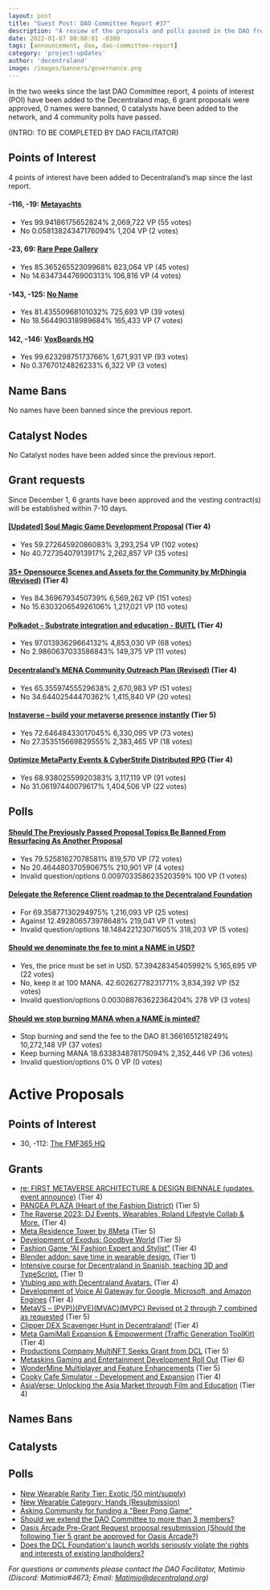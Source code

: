 ```yaml
---
layout: post
title: "Guest Post: DAO Committee Report #37"
description: "A review of the proposals and polls passed in the DAO from December 1 through December 15".
date: 2022-01-07 00:00:01 -0300
tags: [announcement, dao, dao-committee-report]
category: 'project-updates'
author: 'decentraland'
image: /images/banners/governance.png
---
```


In the two weeks since the last DAO Committee report, 4 points of interest (POI) have been added to the Decentraland map, 6 grant proposals were approved, 0 names were banned, 0 catalysts have been added to the network, and 4 community polls have passed.

(INTRO: TO BE COMPLETED BY DAO FACILITATOR)

## Points of Interest
4 points of interest have been added to Decentraland’s map since the last report.


#### -116, -19: [Metayachts](https://governance.decentraland.org/proposal/?id=af7d1b00-7454-11ed-a9bf-f772a12a0556)

* Yes 99.94186175652824% 2,069,722 VP (55 votes)
* No 0.05813824347176094% 1,204 VP (2 votes)


#### -23, 69: [Rare Pepe Gallery](https://governance.decentraland.org/proposal/?id=1aaabe00-744b-11ed-a9bf-f772a12a0556)

* Yes 85.36526552309968% 623,064 VP (45 votes)
* No 14.634734476900313% 106,816 VP (4 votes)


#### -143, -125: [No Name](https://governance.decentraland.org/proposal/?id=972fd650-744a-11ed-a9bf-f772a12a0556)

* Yes 81.43550968101032% 725,693 VP (39 votes)
* No 18.564490318989684% 165,433 VP (7 votes)


#### 142, -146: [VoxBoards HQ](https://governance.decentraland.org/proposal/?id=cdb9eba0-718b-11ed-beaf-a14520403f7b)

* Yes 99.62329875173766% 1,671,931 VP (93 votes)
* No 0.37670124826233% 6,322 VP (3 votes)


## Name Bans

No names have been banned since the previous report.

## Catalyst Nodes
No Catalyst nodes have been added since the previous report.


## Grant requests
Since December 1, 6 grants have been approved and the vesting contract(s) will be established within 7-10 days.


#### [[Updated] Soul Magic Game Development Proposal](https://governance.decentraland.org/proposal/?id=ee288400-716d-11ed-beaf-a14520403f7b) (Tier 4)

* Yes 59.27264592086083% 3,293,254 VP (102 votes)
* No 40.72735407913917% 2,262,857 VP (35 votes)


#### [35+ Opensource Scenes and Assets for the Community by MrDhingia (Revised)](https://governance.decentraland.org/proposal/?id=7ad38d60-70f0-11ed-beaf-a14520403f7b) (Tier 4)

* Yes 84.3696793450739% 6,569,262 VP (151 votes)
* No 15.630320654926106% 1,217,021 VP (10 votes)


#### [Polkadot - Substrate integration and education - BUITL](https://governance.decentraland.org/proposal/?id=1c5a5390-69a7-11ed-a69f-9d162c5cc598) (Tier 4)

* Yes 97.01393629664132% 4,853,030 VP (68 votes)
* No 2.9860637033586843% 149,375 VP (11 votes)


#### [Decentraland’s MENA Community Outreach Plan (Revised)](https://governance.decentraland.org/proposal/?id=1092e040-6998-11ed-a69f-9d162c5cc598) (Tier 4)

* Yes 65.35597455529638% 2,670,983 VP (51 votes)
* No 34.64402544470362% 1,415,840 VP (20 votes)


#### [Instaverse – build your metaverse presence instantly](https://governance.decentraland.org/proposal/?id=e039b690-698c-11ed-a69f-9d162c5cc598) (Tier 5)

* Yes 72.64648433017045% 6,330,095 VP (73 votes)
* No 27.353515669829555% 2,383,465 VP (18 votes)


#### [Optimize MetaParty Events &amp; CyberStrife Distributed RPG](https://governance.decentraland.org/proposal/?id=8254b150-6834-11ed-a69f-9d162c5cc598) (Tier 4)

* Yes 68.93802559920383% 3,117,119 VP (91 votes)
* No 31.06197440079617% 1,404,506 VP (22 votes)


## Polls

#### [Should The Previously Passed Proposal Topics Be Banned From Resurfacing As Another Proposal](https://governance.decentraland.org/proposal/?id=4fdd57a0-7684-11ed-bc92-ef497b387215)

* Yes 79.52581627078581% 819,570 VP (72 votes)
* No 20.464480370590675% 210,901 VP (4 votes)
* Invalid question/options 0.009703358623520359% 100 VP (1 votes)


#### [Delegate the Reference Client roadmap to the Decentraland Foundation](https://governance.decentraland.org/proposal/?id=2c061ab0-75a3-11ed-bc92-ef497b387215)

* For 69.35877130294975% 1,216,093 VP (25 votes)
* Against 12.492806573978648% 219,041 VP (1 votes)
* Invalid question/options 18.148422123071605% 318,203 VP (5 votes)


#### [Should we denominate the fee to mint a NAME in USD?](https://governance.decentraland.org/proposal/?id=2ad02720-6f1e-11ed-a69f-9d162c5cc598)

* Yes, the price must be set in USD. 57.39428345405992% 5,165,695 VP (22 votes)
* No, keep it at 100 MANA. 42.60262778231771% 3,834,392 VP (52 votes)
* Invalid question/options 0.003088763622364204% 278 VP (3 votes)


#### [Should we stop burning MANA when a NAME is minted?](https://governance.decentraland.org/proposal/?id=1a067940-6f1d-11ed-a69f-9d162c5cc598)

* Stop burning and send the fee to the DAO 81.3661651218249% 10,272,148 VP (37 votes)
* Keep burning MANA 18.633834878175094% 2,352,446 VP (36 votes)
* Invalid question/options 0% 0 VP (0 votes)



# Active Proposals

## Points of Interest

* 30, -112: [The FMF365 HQ](https://governance.decentraland.org/proposal/?id=cd433630-879e-11ed-b125-310d98b69cd1)

## Grants

* [re: FIRST METAVERSE ARCHITECTURE &amp; DESIGN BIENNALE (updates, event announce)](https://governance.decentraland.org/proposal/?id=c28e0b10-8830-11ed-bd37-2b7f3eae6b63) (Tier 4)
* [PANGEA PLAZA (Heart of the Fashion District)](https://governance.decentraland.org/proposal/?id=402420d0-87c5-11ed-bd37-2b7f3eae6b63) (Tier 5)
* [The Raverse 2023: DJ Events, Wearables, Roland Lifestyle Collab &amp; More.](https://governance.decentraland.org/proposal/?id=a1ab1c60-87a6-11ed-b125-310d98b69cd1) (Tier 4)
* [Meta Residence Tower by 8Meta](https://governance.decentraland.org/proposal/?id=fcca1b90-8784-11ed-b125-310d98b69cd1) (Tier 5)
* [Development of Exodus: Goodbye World](https://governance.decentraland.org/proposal/?id=78abd320-8730-11ed-b125-310d98b69cd1) (Tier 5)
* [Fashion Game  “AI Fashion Expert and Stylist”](https://governance.decentraland.org/proposal/?id=95f61390-83fd-11ed-b125-310d98b69cd1) (Tier 4)
* [Blender addon: save time in wearable design.](https://governance.decentraland.org/proposal/?id=cd2b2aa0-831a-11ed-b125-310d98b69cd1) (Tier 1)
* [Intensive course for Decentraland in Spanish, teaching 3D and TypeScript.](https://governance.decentraland.org/proposal/?id=004825b0-831a-11ed-b125-310d98b69cd1) (Tier 1)
* [Vtubing app with Decentraland Avatars.](https://governance.decentraland.org/proposal/?id=ca629c20-8317-11ed-b125-310d98b69cd1) (Tier 4)
* [Development of Voice AI Gateway for Google, Microsoft, and Amazon Engines](https://governance.decentraland.org/proposal/?id=7fdc3f50-81f3-11ed-8fa2-17dd3f32db26) (Tier 4)
* [MetaVS – (PVP))(PVE)(MVAC)(MVPC) Revised pt 2 through 7 combined as requested](https://governance.decentraland.org/proposal/?id=9cd11580-816d-11ed-8fa2-17dd3f32db26) (Tier 5)
* [Clipper DEX Scavenger Hunt in Decentraland!](https://governance.decentraland.org/proposal/?id=f624be20-7fd8-11ed-8fa2-17dd3f32db26) (Tier 4)
* [Meta GamiMall Expansion &amp; Empowerment (Traffic Generation ToolKit)](https://governance.decentraland.org/proposal/?id=33ef4090-7fb1-11ed-8a61-75966587ad4f) (Tier 4)
* [Productions Company MultiNFT Seeks Grant from DCL](https://governance.decentraland.org/proposal/?id=8813d200-7ec9-11ed-9555-b343fc4c7694) (Tier 5)
* [Metaskins Gaming and Entertainment Development Roll Out](https://governance.decentraland.org/proposal/?id=093cb1d0-7e66-11ed-a46a-03b8ef366dbb) (Tier 6)
* [WonderMine Multiplayer and Feature Enhancements](https://governance.decentraland.org/proposal/?id=41414f10-7d9d-11ed-8277-090458848306) (Tier 5)
* [Cooky Cafe Simulator - Development and Expansion](https://governance.decentraland.org/proposal/?id=16febd50-7d5c-11ed-b135-498029192bca) (Tier 4)
* [AsiaVerse: Unlocking the Asia Market through Film and Education](https://governance.decentraland.org/proposal/?id=d6d454b0-7d3d-11ed-b135-498029192bca) (Tier 4)

## Names Bans


## Catalysts


## Polls

* [New Wearable Rarity Tier: Exotic (50 mint/supply)](https://governance.decentraland.org/proposal/?id=f85772a0-8799-11ed-b125-310d98b69cd1)
* [New Wearable Category: Hands (Resubmission)](https://governance.decentraland.org/proposal/?id=04191430-8796-11ed-b125-310d98b69cd1)
* [Asking Community for funding a &#34;Beer Pong Game&#34;](https://governance.decentraland.org/proposal/?id=de12ad80-86fc-11ed-b125-310d98b69cd1)
* [Should we extend the DAO Committee to more than 3 members?](https://governance.decentraland.org/proposal/?id=9dbbe6e0-86a0-11ed-b125-310d98b69cd1)
* [Oasis Arcade Pre-Grant Request proposal resubmission (Should the following Tier 5 grant be approved for Oasis Arcade?)](https://governance.decentraland.org/proposal/?id=fdfebfc0-862b-11ed-b125-310d98b69cd1)
* [Does the DCL Foundation&#39;s launch worlds seriously violate the rights and interests of existing landholders?](https://governance.decentraland.org/proposal/?id=5994d540-85be-11ed-b125-310d98b69cd1)

*For questions or comments please contact the DAO Facilitator, Matimio (Discord: Matimio#4673; Email: [Matimio@decentraland.org](mailto:Matimio@decentraland.org))*